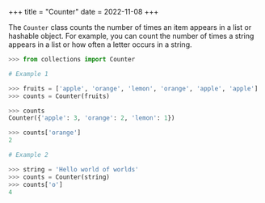 +++
title = "Counter"
date = 2022-11-08
+++

The `Counter` class counts the number of times an item appears in a list or hashable object. For example, you can count the number of times a string appears in a list or how often a letter occurs in a string.

```python
>>> from collections import Counter

# Example 1

>>> fruits = ['apple', 'orange', 'lemon', 'orange', 'apple', 'apple']
>>> counts = Counter(fruits)

>>> counts
Counter({'apple': 3, 'orange': 2, 'lemon': 1})

>>> counts['orange']
2

# Example 2

>>> string = 'Hello world of worlds'
>>> counts = Counter(string)
>>> counts['o']
4
```
